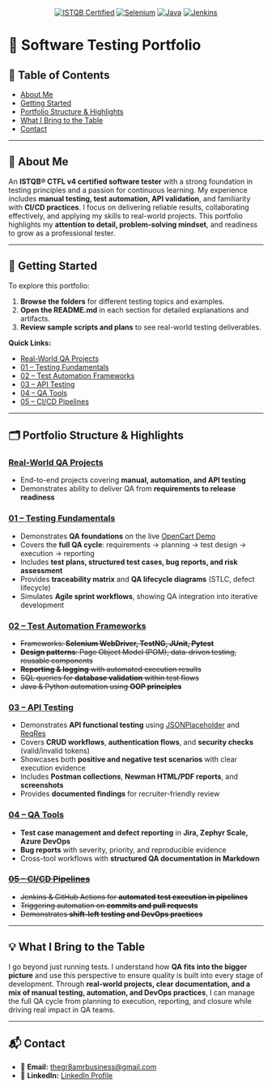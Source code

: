 <p align="center">
	<a href="https://www.istqb.org/"><img src="https://img.shields.io/badge/ISTQB-CTFL4-blue" alt="ISTQB Certified"></a>
	<a href="https://www.selenium.dev/"><img src="https://img.shields.io/badge/Selenium-WebDriver-green" alt="Selenium"></a>
	<a href="https://www.java.com/"><img src="https://img.shields.io/badge/Java-Programming-orange" alt="Java"></a>
	<a href="https://www.jenkins.io/"><img src="https://img.shields.io/badge/Jenkins-CI/CD-red" alt="Jenkins"></a>
</p>

# 🧪 Software Testing Portfolio

## 📑 Table of Contents
- [About Me](#-about-me)
- [Getting Started](#-getting-started)
- [Portfolio Structure & Highlights](#️-portfolio-structure--highlights)
- [What I Bring to the Table](#-what-i-bring-to-the-table)
- [Contact](#-contact)

---

## 👤 About Me
An **ISTQB® CTFL v4 certified software tester** with a strong foundation in testing principles and a passion for continuous learning. My experience includes **manual testing, test automation, API validation**, and familiarity with **CI/CD practices**. I focus on delivering reliable results, collaborating effectively, and applying my skills to real-world projects. This portfolio highlights my **attention to detail, problem-solving mindset**, and readiness to grow as a professional tester.

---

## 🚀 Getting Started
To explore this portfolio:
1. **Browse the folders** for different testing topics and examples.  
2. **Open the README.md** in each section for detailed explanations and artifacts.  
3. **Review sample scripts and plans** to see real-world testing deliverables.

**Quick Links:**
- [Real-World QA Projects](./Real_World_Projects/README.md)
- [01 – Testing Fundamentals](./01-Testing_Fundamentals/README.md)
- [02 – Test Automation Frameworks](./02-Test_Automation_Frameworks/README.md)
- [03 – API Testing](./03-API_Testing/README.md)
- [04 – QA Tools](./04-QA_Tools/README.md)
- [05 – CI/CD Pipelines](./05-CI_CD_Pipelines/README.md)

---

## 🗂️ Portfolio Structure & Highlights

### [Real-World QA Projects](./Real_World_Projects/README.md)
- End-to-end projects covering **manual, automation, and API testing**  
- Demonstrates ability to deliver QA from **requirements to release readiness**  

### [01 – Testing Fundamentals](./01-Testing_Fundamentals/README.md)
- Demonstrates **QA foundations** on the live [OpenCart Demo](https://demo.opencart.com/)  
- Covers the **full QA cycle**: requirements → planning → test design → execution → reporting  
- Includes **test plans, structured test cases, bug reports, and risk assessment**  
- Provides **traceability matrix** and **QA lifecycle diagrams** (STLC, defect lifecycle)  
- Simulates **Agile sprint workflows**, showing QA integration into iterative development  

### [02 – Test Automation Frameworks](./02-Test_Automation_Frameworks/README.md)
- ~~Frameworks: **Selenium WebDriver, TestNG, JUnit, Pytest**~~
- ~~**Design patterns**: Page Object Model (POM), data-driven testing, reusable components~~
- ~~**Reporting & logging** with automated execution results~~
- ~~SQL queries for **database validation** within test flows~~
- ~~Java & Python automation using **OOP principles**~~


### [03 – API Testing](./03-API_Testing/README.md)
- Demonstrates **API functional testing** using [JSONPlaceholder](https://jsonplaceholder.typicode.com/) and [ReqRes](https://reqres.in/)  
- Covers **CRUD workflows**, **authentication flows**, and **security checks** (valid/invalid tokens)  
- Showcases both **positive and negative test scenarios** with clear execution evidence  
- Includes **Postman collections**, **Newman HTML/PDF reports**, and **screenshots**  
- Provides **documented findings** for recruiter-friendly review  


### [04 – QA Tools](./04-QA_Tools/README.md)
- **Test case management and defect reporting** in **Jira, Zephyr Scale, Azure DevOps**  
- **Bug reports** with severity, priority, and reproducible evidence  
- Cross-tool workflows with **structured QA documentation in Markdown**  

### ~~[05 – CI/CD Pipelines](./05-CI_CD_Pipelines/README.md)~~
- ~~Jenkins & GitHub Actions for **automated test execution in pipelines**~~
- ~~Triggering automation on **commits and pull requests**~~ 
- ~~Demonstrates **shift-left testing and DevOps practices**~~  

---

## 💡 What I Bring to the Table
I go beyond just running tests. I understand how **QA fits into the bigger picture** and use this perspective to ensure quality is built into every stage of development. Through **real-world projects, clear documentation, and a mix of manual testing, automation, and DevOps practices**, I can manage the full QA cycle from planning to execution, reporting, and closure while driving real impact in QA teams.

---

## 📬 Contact
- 📧 **Email:** [thegr8amrbusiness@gmail.com](mailto:thegr8amrbusiness@gmail.com)  
- 💼 **LinkedIn:** [LinkedIn Profile](https://www.linkedin.com/)  
